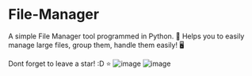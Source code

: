 # File-Manager
A simple File Manager tool programmed in Python. 🐍
Helps you to easily manage large files, group them, handle them easily! 🖥

Dont forget to leave a star! :D ⭐
![image](https://github.com/user-attachments/assets/d7fea4f0-2c37-4921-9130-ab3369f3df7a)
![image](https://github.com/user-attachments/assets/dac297f2-e009-43ff-8048-ac5359598dbe)

